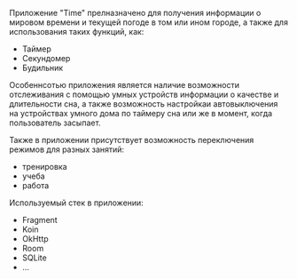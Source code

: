 Приложение "Time" прелназначено для получения информации о мировом времени и текущей погоде в том или ином городе, а также для использования таких функций, как:
- Таймер
- Секундомер
- Будильник

Особеннсотью приложения является наличие возможности отслеживания с помощью умных устройств информации о качестве и длительности сна, а также возможность настройкаи автовыключения на устройствах умного дома по таймеру сна или же в момент, когда пользователь засыпает.

Также в приложении присутствует возможность переключения режимов для разных занятий:
- тренировка
- учеба
- работа

Используемый стек в приложении:
- Fragment
- Koin
- OkHttp
- Room
- SQLite
- ...
